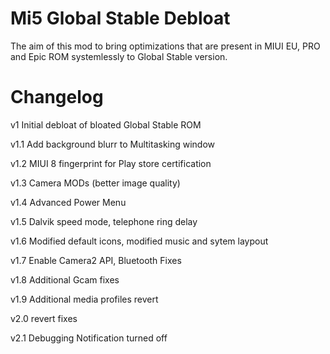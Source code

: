 # Mi5 Global Stable Debloat

The aim of this mod to bring optimizations that are present in MIUI EU, PRO and Epic ROM systemlessly to
Global Stable version.




# Changelog
v1      Initial debloat of bloated Global Stable ROM

v1.1    Add background blurr to Multitasking window

v1.2    MIUI 8 fingerprint for Play store certification

v1.3    Camera MODs (better image quality)

v1.4    Advanced Power Menu

v1.5    Dalvik speed mode, telephone ring delay

v1.6    Modified default icons, modified music and sytem laypout

v1.7    Enable Camera2 API, Bluetooth Fixes

v1.8    Additional Gcam fixes

v1.9    Additional media profiles revert

v2.0	revert fixes

v2.1	Debugging Notification turned off

